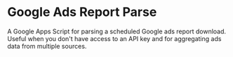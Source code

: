 # Google Ads Report Parse
A Google Apps Script for parsing a scheduled Google ads report download. Useful when you don't have access to an API key and for aggregating ads data from multiple sources.
